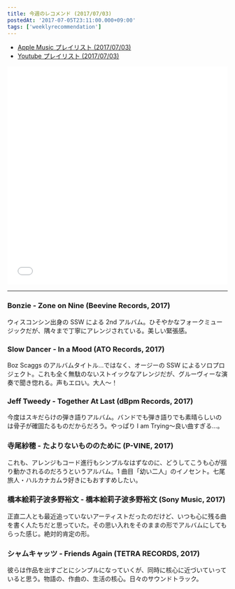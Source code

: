 ```yaml
---
title: 今週のレコメンド (2017/07/03)
postedAt: '2017-07-05T23:11:00.000+09:00'
tags: ['weeklyrecommendation']
---
```


- [Apple Music プレイリスト (2017/07/03)](https://itunes.apple.com/jp/playlist/%E4%BB%8A%E9%80%B1%E3%81%AE%E3%83%AC%E3%82%B3%E3%83%A1%E3%83%B3%E3%83%89-2017-07-03/idpl.c23b4d0668204c74979fbd802311e28e)
- [Youtube プレイリスト (2017/07/03)](https://www.youtube.com/playlist?list=PLegnWsUgQaycxZok4Gj%5F8Vm-in1hYt1zP)
<iframe src="//tools.applemusic.com/embed/v1/playlist/pl.c23b4d0668204c74979fbd802311e28e?country=jp" height="500px" width="100%" frameborder="0"></iframe>

---

### Bonzie - Zone on Nine (Beevine Records, 2017)

ウィスコンシン出身の SSW による 2nd アルバム。ひそやかなフォークミュージックだが、隅々まで丁寧にアレンジされている。美しい緊張感。

### Slow Dancer - In a Mood (ATO Records, 2017)

Boz Scaggs のアルバムタイトル…ではなく、オージーの SSW によるソロプロジェクト。これも全く無駄のないストイックなアレンジだが、グルーヴィーな演奏で聞き惚れる。声もエロい。大人〜！

### Jeff Tweedy - Together At Last (dBpm Records, 2017)

今度はスキだらけの弾き語りアルバム。バンドでも弾き語りでも素晴らしいのは骨子が確固たるものだからだろう。やっぱり I am Trying〜良い曲すぎる…。

### 寺尾紗穂 - たよりないもののために (P-VINE, 2017)

これも、アレンジもコード進行もシンプルなはずなのに、どうしてこうも心が揺り動かされるのだろうというアルバム。1 曲目「幼い二人」のイノセント。七尾旅人・ハルカナカムラ好きにもおすすめしたい。

### 橋本絵莉子波多野裕文 - 橋本絵莉子波多野裕文 (Sony Music, 2017)

正直二人とも最近追っていないアーティストだったのだけど、いつも心に残る曲を書く人たちだと思っていた。その思い入れをそのままの形でアルバムにしてもらった感じ。絶対的肯定の形。

### シャムキャッツ - Friends Again (TETRA RECORDS, 2017)

彼らは作品を出すごとにシンプルになっていくが、同時に核心に近づいていっていると思う。物語の、作曲の、生活の核心。日々のサウンドトラック。
